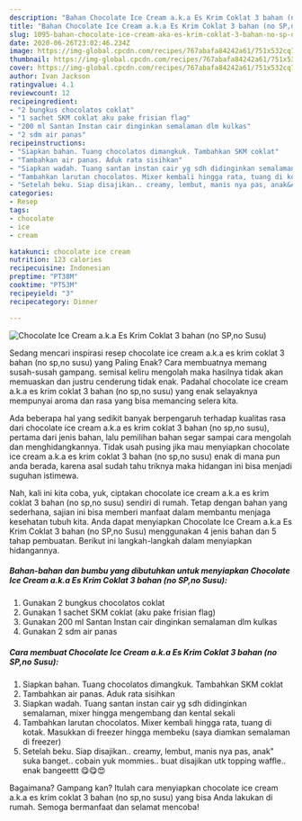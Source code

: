 ```yaml
---
description: "Bahan Chocolate Ice Cream a.k.a Es Krim Coklat 3 bahan (no SP,no Susu) | Langkah Membuat Chocolate Ice Cream a.k.a Es Krim Coklat 3 bahan (no SP,no Susu) Yang Mudah Dan Praktis"
title: "Bahan Chocolate Ice Cream a.k.a Es Krim Coklat 3 bahan (no SP,no Susu) | Langkah Membuat Chocolate Ice Cream a.k.a Es Krim Coklat 3 bahan (no SP,no Susu) Yang Mudah Dan Praktis"
slug: 1095-bahan-chocolate-ice-cream-aka-es-krim-coklat-3-bahan-no-sp-no-susu-langkah-membuat-chocolate-ice-cream-aka-es-krim-coklat-3-bahan-no-sp-no-susu-yang-mudah-dan-praktis
date: 2020-06-26T23:02:46.234Z
image: https://img-global.cpcdn.com/recipes/767abafa84242a61/751x532cq70/chocolate-ice-cream-aka-es-krim-coklat-3-bahan-no-spno-susu-foto-resep-utama.jpg
thumbnail: https://img-global.cpcdn.com/recipes/767abafa84242a61/751x532cq70/chocolate-ice-cream-aka-es-krim-coklat-3-bahan-no-spno-susu-foto-resep-utama.jpg
cover: https://img-global.cpcdn.com/recipes/767abafa84242a61/751x532cq70/chocolate-ice-cream-aka-es-krim-coklat-3-bahan-no-spno-susu-foto-resep-utama.jpg
author: Ivan Jackson
ratingvalue: 4.1
reviewcount: 12
recipeingredient:
- "2 bungkus chocolatos coklat"
- "1 sachet SKM coklat aku pake frisian flag"
- "200 ml Santan Instan cair dinginkan semalaman dlm kulkas"
- "2 sdm air panas"
recipeinstructions:
- "Siapkan bahan. Tuang chocolatos dimangkuk. Tambahkan SKM coklat"
- "Tambahkan air panas. Aduk rata sisihkan"
- "Siapkan wadah. Tuang santan instan cair yg sdh didinginkan semalaman, mixer hingga mengembang dan kental sekali"
- "Tambahkan larutan chocolatos. Mixer kembali hingga rata, tuang di kotak. Masukkan di freezer hingga membeku (saya diamkan semalaman di freezer)"
- "Setelah beku. Siap disajikan.. creamy, lembut, manis nya pas, anak&#34; suka banget.. cobain yuk mommies.. buat disajikan utk topping waffle.. enak bangeettt 😋😋😍"
categories:
- Resep
tags:
- chocolate
- ice
- cream

katakunci: chocolate ice cream 
nutrition: 123 calories
recipecuisine: Indonesian
preptime: "PT38M"
cooktime: "PT53M"
recipeyield: "3"
recipecategory: Dinner

---
```



![Chocolate Ice Cream a.k.a Es Krim Coklat 3 bahan (no SP,no Susu)](https://img-global.cpcdn.com/recipes/767abafa84242a61/751x532cq70/chocolate-ice-cream-aka-es-krim-coklat-3-bahan-no-spno-susu-foto-resep-utama.jpg)

Sedang mencari inspirasi resep chocolate ice cream a.k.a es krim coklat 3 bahan (no sp,no susu) yang Paling Enak? Cara membuatnya memang susah-susah gampang. semisal keliru mengolah maka hasilnya tidak akan memuaskan dan justru cenderung tidak enak. Padahal chocolate ice cream a.k.a es krim coklat 3 bahan (no sp,no susu) yang enak selayaknya mempunyai aroma dan rasa yang bisa memancing selera kita.



Ada beberapa hal yang sedikit banyak berpengaruh terhadap kualitas rasa dari chocolate ice cream a.k.a es krim coklat 3 bahan (no sp,no susu), pertama dari jenis bahan, lalu pemilihan bahan segar sampai cara mengolah dan menghidangkannya. Tidak usah pusing jika mau menyiapkan chocolate ice cream a.k.a es krim coklat 3 bahan (no sp,no susu) enak di mana pun anda berada, karena asal sudah tahu triknya maka hidangan ini bisa menjadi suguhan istimewa.


Nah, kali ini kita coba, yuk, ciptakan chocolate ice cream a.k.a es krim coklat 3 bahan (no sp,no susu) sendiri di rumah. Tetap dengan bahan yang sederhana, sajian ini bisa memberi manfaat dalam membantu menjaga kesehatan tubuh kita. Anda dapat menyiapkan Chocolate Ice Cream a.k.a Es Krim Coklat 3 bahan (no SP,no Susu) menggunakan 4 jenis bahan dan 5 tahap pembuatan. Berikut ini langkah-langkah dalam menyiapkan hidangannya.

<!--inarticleads1-->

##### Bahan-bahan dan bumbu yang dibutuhkan untuk menyiapkan Chocolate Ice Cream a.k.a Es Krim Coklat 3 bahan (no SP,no Susu):

1. Gunakan 2 bungkus chocolatos coklat
1. Gunakan 1 sachet SKM coklat (aku pake frisian flag)
1. Gunakan 200 ml Santan Instan cair dinginkan semalaman dlm kulkas
1. Gunakan 2 sdm air panas




<!--inarticleads2-->

##### Cara membuat Chocolate Ice Cream a.k.a Es Krim Coklat 3 bahan (no SP,no Susu):

1. Siapkan bahan. Tuang chocolatos dimangkuk. Tambahkan SKM coklat
1. Tambahkan air panas. Aduk rata sisihkan
1. Siapkan wadah. Tuang santan instan cair yg sdh didinginkan semalaman, mixer hingga mengembang dan kental sekali
1. Tambahkan larutan chocolatos. Mixer kembali hingga rata, tuang di kotak. Masukkan di freezer hingga membeku (saya diamkan semalaman di freezer)
1. Setelah beku. Siap disajikan.. creamy, lembut, manis nya pas, anak&#34; suka banget.. cobain yuk mommies.. buat disajikan utk topping waffle.. enak bangeettt 😋😋😍




Bagaimana? Gampang kan? Itulah cara menyiapkan chocolate ice cream a.k.a es krim coklat 3 bahan (no sp,no susu) yang bisa Anda lakukan di rumah. Semoga bermanfaat dan selamat mencoba!
